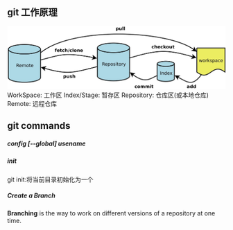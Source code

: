 ## git 工作原理
!["git"](./git.jpg)
WorkSpace: 工作区
Index/Stage: 暂存区
Repository: 仓库区(或本地仓库)
Remote: 远程仓库

## git commands
##### config [--global] usename

##### init
git init:将当前目录初始化为一个

##### Create a Branch
**Branching** is the way to work on different versions of a repository at one time.